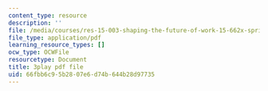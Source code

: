 ```yaml
---
content_type: resource
description: ''
file: /media/courses/res-15-003-shaping-the-future-of-work-15-662x-spring-2016/66fbb6c95b2807e6d74b644b28d97735_DE9TnscEmtw.pdf
file_type: application/pdf
learning_resource_types: []
ocw_type: OCWFile
resourcetype: Document
title: 3play pdf file
uid: 66fbb6c9-5b28-07e6-d74b-644b28d97735
---
```

